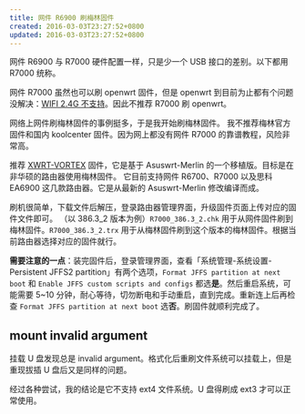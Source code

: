 ```yaml
---
title: 网件 R6900 刷梅林固件
created: 2016-03-03T23:27:52+0800
updated: 2016-03-03T23:27:52+0800
---
```



网件 R6900 与 R7000 硬件配置一样，只是少一个 USB 接口的差别。以下都用 R7000 统称。

网件 R7000 虽然也可以刷 openwrt 固件，但是 openwrt 到目前为止都有个问题没解决：[WIFI 2.4G 不支持](https://openwrt.org/unsupported/wifi_2.4ghz_partly)。因此不推荐 R7000 刷 openwrt。

网络上网件刷梅林固件的事例挺多，于是我开始刷梅林固件。
我不推荐梅林官方固件和国内 koolcenter 固件。因为网上都没有网件 R7000 的靠谱教程，风险非常高。

推荐 [XWRT-VORTEX](http://xvtx.ru/xwrt/about.htm) 固件，它是基于 Asuswrt-Merlin 的一个移植版。目标是在非华硕的路由器使用梅林固件。
它目前支持网件 R6700、R7000 以及思科 EA6900 这几款路由器。它是从最新的 Asuswrt-Merlin 修改编译而成。

刷机很简单，下载文件后解压，登录路由器管理界面，升级固件页面上传对应的固件文件即可。
（以 386.3_2 版本为例）`R7000_386.3_2.chk` 用于从网件固件刷到梅林固件。`R7000_386.3_2.trx` 用于从梅林固件刷到这个版本的梅林固件。根据当前路由器选择对应的固件就行。

**需要注意的一点**：装完固件后，登录管理界面，查看「系统管理-系统设置-Persistent JFFS2 partition」有两个选项，`Format JFFS partition at next boot`	和 `Enable JFFS custom scripts and configs`	都选**是**。然后重启系统，可能需要 5~10 分钟，耐心等待，切勿断电和手动重启，直到完成。重新连上后再检查 `Format JFFS partition at next boot` 选**否**。刷固件就顺利完成了。

## mount invalid argument

挂载 U 盘发现总是 invalid argument。格式化后重刷文件系统可以挂载上，但是重现拔插 U 盘后又是同样的问题。

经过各种尝试，我的结论是它不支持 ext4 文件系统。U 盘得刷成 ext3 才可以正常使用。
